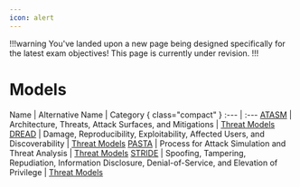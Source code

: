 ```yaml
---
icon: alert
---
```


!!!warning
You've landed upon a new page being designed specifically for the latest exam objectives! This page is currently under revision.
!!!

# Models

Name | Alternative Name | Category { class="compact" }
:--- | :---
[ATASM](/models/atasm.md) | Architecture, Threats, Attack Surfaces, and Mitigations | [Threat Models](/categories/threat-models)
[DREAD](/models/dread.md) | Damage, Reproducibility, Exploitability, Affected Users, and Discoverability | [Threat Models](/categories/threat-models)
[PASTA](/models/pasta.md) | Process for Attack Simulation and Threat Analysis | [Threat Models](/categories/threat-models)
[STRIDE](/models/stride.md) | Spoofing, Tampering, Repudiation, Information Disclosure, Denial-of-Service, and Elevation of Privilege | [Threat Models](/categories/threat-models)